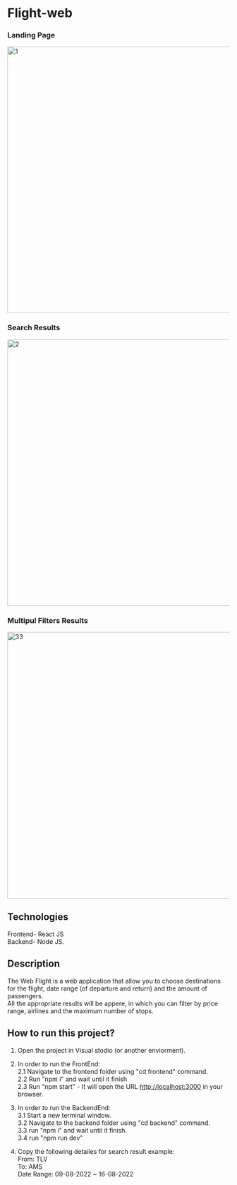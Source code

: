 # Flight-web
### Landing Page
<img width="603" alt="1" src="https://user-images.githubusercontent.com/112491981/235917807-dac01d9f-2cad-4037-b424-127d8af4ca39.PNG">

### Search Results
<img width="603" alt="2" src="https://user-images.githubusercontent.com/112491981/235917850-368b079d-70cf-46e6-970e-5e56f6454162.PNG">

### Multipul Filters Results
<img width="603" alt="33" src="https://user-images.githubusercontent.com/112491981/235918040-2b1d262e-a7d9-4209-a6f3-761f1c91bb20.PNG">

## Technologies

Frontend- React JS <br>
Backend- Node JS.

## Description
The Web Flight is a web application that allow you to choose destinations for the flight, date range (of departure and return) and the amount of passengers.<br>
All the appropriate results will be appere, in which you can filter by price range, airlines and the maximum number of stops.

## How to run this project?

1. Open the project in Visual stodio (or another enviorment).

2. In order to run the FrontEnd:<br>
  2.1 Navigate to the frontend folder using "cd frontend" command.<br>
  2.2 Run "npm i" and wait until it finish<br>
  2.3 Run "npm start" - It will open the URL [http://localhost:3000](http://localhost:3000) in your browser.
  
3. In order to run the BackendEnd:<br>
  3.1 Start a new terminal window.<br>
  3.2 Navigate to the backend folder using "cd backend" command.<br>
  3.3 run "npm i" and wait until it finish.<br>
  3.4 run "npm run dev"

4. Copy the following detailes for search result example:<br>
From: TLV<br>
To: AMS<br>
Date Range: 09-08-2022 ~ 16-08-2022<br>
